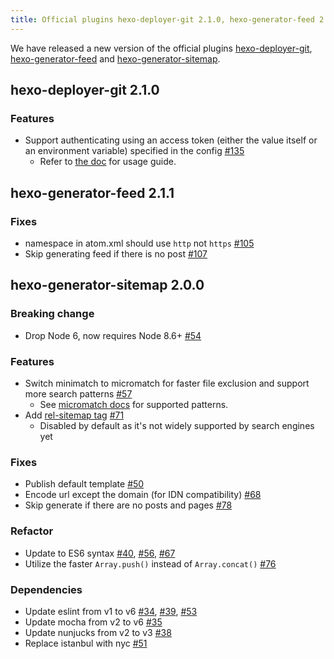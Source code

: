 ```yaml
---
title: Official plugins hexo-deployer-git 2.1.0, hexo-generator-feed 2.1.1 & hexo-generator-sitemap 2.0.0 released
---
```


We have released a new version of the official plugins [hexo-deployer-git], [hexo-generator-feed] and [hexo-generator-sitemap].

[hexo-deployer-git]: https://github.com/hexojs/hexo-deployer-git
[hexo-generator-feed]: https://github.com/hexojs/hexo-generator-feed
[hexo-generator-sitemap]: https://github.com/hexojs/hexo-generator-sitemap

## hexo-deployer-git 2.1.0

### Features

- Support authenticating using an access token (either the value itself or an environment variable) specified in the config [#135]
  - Refer to [the doc](https://github.com/hexojs/hexo-deployer-git/blob/master/README.md) for usage guide.

[#135]: https://github.com/hexojs/hexo-deployer-git/pull/135

## hexo-generator-feed 2.1.1

### Fixes

- namespace in atom.xml should use `http` not `https` [#105]
- Skip generating feed if there is no post [#107]

[#105]: https://github.com/hexojs/hexo-generator-feed/pull/105
[#107]: https://github.com/hexojs/hexo-generator-feed/pull/107

## hexo-generator-sitemap 2.0.0

### Breaking change

- Drop Node 6, now requires Node 8.6+ [#54]

### Features

- Switch minimatch to micromatch for faster file exclusion and support more search patterns [#57]
  - See [micromatch docs](https://github.com/micromatch/micromatch#extended-globbing) for supported patterns.
- Add [rel-sitemap tag](http://microformats.org/wiki/rel-sitemap) [#71]
  - Disabled by default as it's not widely supported by search engines yet

### Fixes

- Publish default template [#50]
- Encode url except the domain (for IDN compatibility) [#68]
- Skip generate if there are no posts and pages [#78]

### Refactor

- Update to ES6 syntax [#40], [#56], [#67]
- Utilize the faster `Array.push()` instead of `Array.concat()` [#76]

### Dependencies

- Update eslint from v1 to v6 [#34], [#39], [#53]
- Update mocha from v2 to v6 [#35]
- Update nunjucks from v2 to v3 [#38]
- Replace istanbul with nyc [#51]

[#54]: https://github.com/hexojs/hexo-generator-sitemap/pull/54
[#57]: https://github.com/hexojs/hexo-generator-sitemap/pull/57
[#71]: https://github.com/hexojs/hexo-generator-sitemap/pull/71
[#50]: https://github.com/hexojs/hexo-generator-sitemap/pull/50
[#68]: https://github.com/hexojs/hexo-generator-sitemap/pull/68
[#78]: https://github.com/hexojs/hexo-generator-sitemap/pull/78
[#40]: https://github.com/hexojs/hexo-generator-sitemap/pull/40
[#56]: https://github.com/hexojs/hexo-generator-sitemap/pull/56
[#67]: https://github.com/hexojs/hexo-generator-sitemap/pull/67
[#76]: https://github.com/hexojs/hexo-generator-sitemap/pull/76
[#34]: https://github.com/hexojs/hexo-generator-sitemap/pull/34
[#39]: https://github.com/hexojs/hexo-generator-sitemap/pull/39
[#53]: https://github.com/hexojs/hexo-generator-sitemap/pull/53
[#35]: https://github.com/hexojs/hexo-generator-sitemap/pull/35
[#38]: https://github.com/hexojs/hexo-generator-sitemap/pull/38
[#51]: https://github.com/hexojs/hexo-generator-sitemap/pull/51
